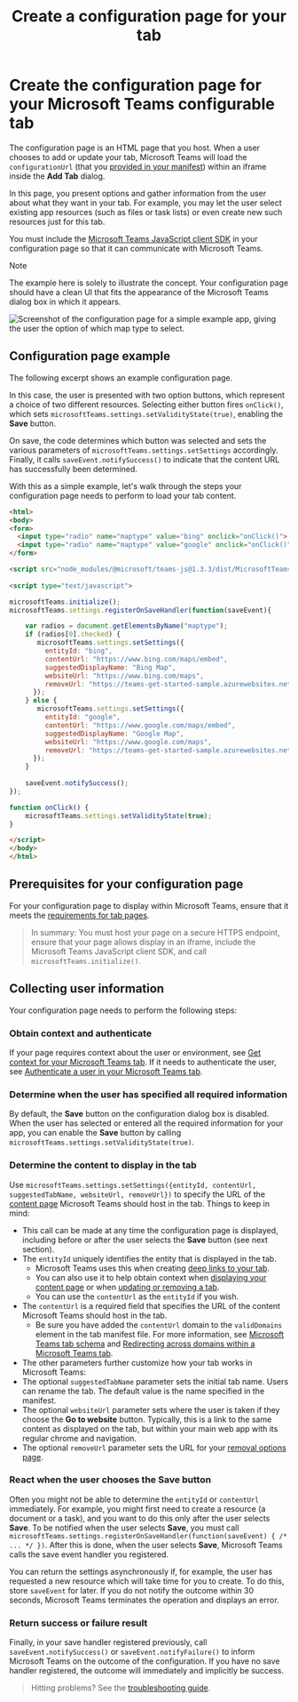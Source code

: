 ﻿---
title: Create a configuration page for your tab
description: Describes how to create and use a configuration page in a tab
keywords: teams tabs configuration
---

# Create the configuration page for your Microsoft Teams configurable tab

The configuration page is an HTML page that you host. When a user chooses to add or update your tab, Microsoft Teams will load the `configurationUrl` (that you [provided in your manifest](~/concepts/apps/apps-package)) within an iframe inside the **Add Tab** dialog.

In this page, you present options and gather information from the user about what they want in your tab. For example, you may let the user select existing app resources (such as files or task lists) or even create new such resources just for this tab.

You must include the [Microsoft Teams JavaScript client SDK](/javascript/api/overview/msteams-client) in your configuration page so that it can communicate with Microsoft Teams.

> [!NOTE]
> The example here is solely to illustrate the concept. Your configuration page should have a clean UI that fits the appearance of the Microsoft Teams dialog box in which it appears.

![Screenshot of the configuration page for a simple example app, giving the user the option of which map type to select.](~/assets/images/tab_configui.png)

## Configuration page example

The following excerpt shows an example configuration page.

In this case, the user is presented with two option buttons, which represent a choice of two different resources. Selecting either button fires `onClick()`, which sets `microsoftTeams.settings.setValidityState(true)`, enabling the **Save** button.

On save, the code determines which button was selected and sets the various parameters of `microsoftTeams.settings.setSettings` accordingly. Finally, it calls `saveEvent.notifySuccess()` to indicate that the content URL has successfully been determined.

With this as a simple example, let's walk through the steps your configuration page needs to perform to load your tab content.

```HTML
<html>
<body>
<form>
  <input type="radio" name="maptype" value="bing" onclick="onClick()"> Bing Maps<br>
  <input type="radio" name="maptype" value="google" onclick="onClick()"> Google Maps
</form> 

<script src="node_modules/@microsoft/teams-js@1.3.3/dist/MicrosoftTeams.min.js"></script>
 
<script type="text/javascript">  

microsoftTeams.initialize();
microsoftTeams.settings.registerOnSaveHandler(function(saveEvent){

    var radios = document.getElementsByName("maptype");
    if (radios[0].checked) {
       microsoftTeams.settings.setSettings({
         entityId: "bing",
         contentUrl: "https://www.bing.com/maps/embed",
         suggestedDisplayName: "Bing Map",
         websiteUrl: "https://www.bing.com/maps",
         removeUrl: "https://teams-get-started-sample.azurewebsites.net/tabremove.html",
      });
    } else {
       microsoftTeams.settings.setSettings({
         entityId: "google",
         contentUrl: "https://www.google.com/maps/embed",
         suggestedDisplayName: "Google Map",
         websiteUrl: "https://www.google.com/maps",
         removeUrl: "https://teams-get-started-sample.azurewebsites.net/tabremove.html",
      });
    }
    
    saveEvent.notifySuccess();
});

function onClick() {
    microsoftTeams.settings.setValidityState(true);
}

</script>
</body>
</html>
```

## Prerequisites for your configuration page

For your configuration page to display within Microsoft Teams, ensure that it meets the [requirements for tab pages](~/resources/general/requirements).

>In summary: You must host your page on a secure HTTPS endpoint, ensure that your page allows display in an iframe, include the Microsoft Teams JavaScript client SDK, and call `microsoftTeams.initialize()`.

## Collecting user information

Your configuration page needs to perform the following steps:

### Obtain context and authenticate

If your page requires context about the user or environment, see [Get context for your Microsoft Teams tab](~/concepts/tabs/tabs-context). If it needs to authenticate the user, see [Authenticate a user in your Microsoft Teams tab](~/concepts/authentication/authentication).

### Determine when the user has specified all required information
 
By default, the **Save** button on the configuration dialog box is disabled. When the user has selected or entered all the required information for your app, you can enable the **Save** button by calling `microsoftTeams.settings.setValidityState(true)`.

### Determine the content to display in the tab

Use `microsoftTeams.settings.setSettings({entityId, contentUrl, suggestedTabName, websiteUrl, removeUrl})` to specify the URL of the [content page](~/concepts/tabs/tabs-content) Microsoft Teams should host in the tab. Things to keep in mind:

* This call can be made at any time the configuration page is displayed, including before or after the user selects the **Save** button (see next section).
* The `entityId` uniquely identifies the entity that is displayed in the tab.
  * Microsoft Teams uses this when creating [deep links to your tab](~/concepts/deep-links).
  * You can also use it to help obtain context when [displaying your content page](~/concepts/tabs/tabs-content) or when [updating or removing a tab](~/concepts/tabs/tabs-update-remove).
  * You can use the `contentUrl` as the `entityId` if you wish.
* The `contentUrl` is a required field that specifies the URL of the content Microsoft Teams should host in the tab.
  * Be sure you have added the `contentUrl` domain to the `validDomains` element in the tab manifest file. For more information, see [Microsoft Teams tab schema](~/resources/schema/manifest-schema) and [Redirecting across domains within a Microsoft Teams tab](~/concepts/tabs/cross-domain).
*  The other parameters further customize how your tab works in Microsoft Teams:
  * The optional `suggestedTabName` parameter sets the initial tab name. Users can rename the tab. The default value is the name specified in the manifest.
  * The optional `websiteUrl` parameter sets where the user is taken if they choose the **Go to website** button. Typically, this is a link to the same content as displayed on the tab, but within your main web app with its regular chrome and navigation.
  * The optional `removeUrl` parameter sets the URL for your [removal options page](~/concepts/tabs/tabs-update-remove#removing-a-tab).

### React when the user chooses the Save button

Often you might not be able to determine the `entityId` or `contentUrl` immediately. For example, you might first need to create a resource (a document or a task), and you want to do this only after the user selects **Save**. To be notified when the user selects **Save**, you must call `microsoftTeams.settings.registerOnSaveHandler(function(saveEvent) { /* ... */ })`. After this is done, when the user selects **Save**, Microsoft Teams calls the save event handler you registered.

You can return the settings asynchronously if, for example, the user has requested a new resource which will take time for you to create. To do this, store `saveEvent` for later. If you do not notify the outcome within 30 seconds, Microsoft Teams terminates the operation and displays an error.

### Return success or failure result

Finally, in your save handler registered previously, call `saveEvent.notifySuccess()` or `saveEvent.notifyFailure()` to inform Microsoft Teams on the outcome of the configuration. If you have no save handler registered, the outcome will immediately and implicitly be success.

>Hitting problems? See the [troubleshooting guide](~/troubleshoot/troubleshoot).
